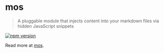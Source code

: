 # mos

> A pluggable module that injects content into your markdown files via hidden JavaScript snippets

<!--@shields('npm')-->
[![npm version](https://img.shields.io/npm/v/mos.svg)](https://www.npmjs.com/package/mos)
<!--/@-->

Read more at [mos](https://github.com/mosjs/mos).
